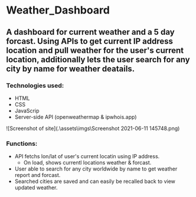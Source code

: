 # Weather_Dashboard

## A dashboard for current weather and a 5 day forcast. Using APIs to get current IP address location and pull weather for the user's current location, additionally lets the user search for any city by name for weather deatails.


### Technologies used:
* HTML
* CSS
* JavaScrip
* Server-side API (openweathermap & ipwhois.app)

![Screenshot of site](.\assets\imgs\Screenshot 2021-06-11 145748.png)

### Functions: 
* API fetchs lon/lat of user's current locatin using IP address.
    * On load, shows currentl locations weather & forcast.
* User able to search for any city worldwide by name to get weather report and forcast.
* Searched cities are saved and can easily be recalled back to view updated weather.
